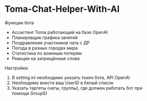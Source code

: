 # Toma-Chat-Helper-With-AI

Функции бота

- Ассистент Toma работающий на базе OpenAI
- Планировщик графика занятий
- Поздравление участников чата с ДР
- Погода в разных городах мира
- Статистика по военным потерям 
- Реакции на запрещённые слова

Настройки:

1. В setting.ini необходимо указать токен бота, API OpenAI
2. Необходимо внести ваш UserID в белый список
3. Указать таргеты (чаты, группы), где должен работать бот при помощи GroupID


